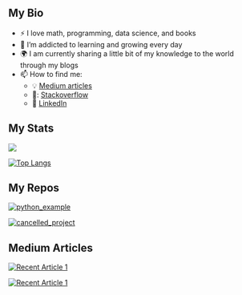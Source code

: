 ## My Bio
- :zap: I love math, programming, data science, and books
- 🌱 I’m addicted to learning and growing every day
- :earth_africa: I am currently sharing a little bit of my knowledge to the world through my blogs
- 📫 How to find me: 
  - :bulb: [Medium articles](https://medium.com/@emirxxhan)
  - 🏢: [Stackoverflow](https://stackoverflow.com/users/17374763/emirhan-yigit)
  - :office: [LinkedIn](https://www.linkedin.com/in/emirhan-yigit/)
 
 ## My Stats
<img src="https://github-readme-stats.vercel.app/api?username=Emirhanyigitt&&show_icons=true&title_color=ffffff&icon_color=bb2acf&text_color=daf7dc&bg_color=151515">

[![Top Langs](https://github-readme-stats.vercel.app/api/top-langs/?username=Emirhanyigitt&langs_count=8)](https://github.com/anuraghazra/github-readme-stats)

## My Repos

[![python_example](https://github-readme-stats.vercel.app/api/pin/?username=Emirhanyigitt&repo=python_example&show_owner=true)](https://github.com/Emirhanyigitt/python_example)

[![cancelled_project](https://github-readme-stats.vercel.app/api/pin/?username=Emirhanyigitt&repo=cancelled_project&show_owner=true)](https://github.com/Emirhanyigitt/cancelled_project)

## Medium Articles

<a target="_blank" href="https://github-readme-medium-recent-article.vercel.app/medium/@emirxxhan/0"><img src="https://github-readme-medium-recent-article.vercel.app/medium/@emirxxhan/0" alt="Recent Article 1">
  
<a target="_blank" href="https://github-readme-medium-recent-article.vercel.app/medium/@emirxxhan/1"><img src="https://github-readme-medium-recent-article.vercel.app/medium/@emirxxhan/1" alt="Recent Article 1">
